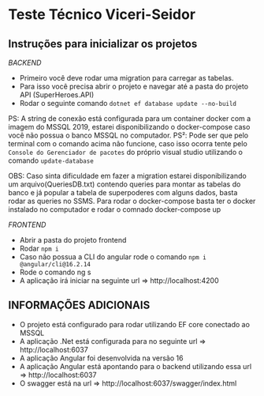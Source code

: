 # Teste Técnico Viceri-Seidor

## Instruções para inicializar os projetos

*BACKEND*
- Primeiro você deve rodar uma migration para carregar as tabelas.
- Para isso você precisa abrir o projeto e navegar até a pasta do projeto API (SuperHeroes.API)
- Rodar o seguinte comando `dotnet ef database update --no-build`

PS: A string de conexão está configurada para um container docker com a imagem do MSSQL 2019, estarei disponibilizando o docker-compose caso você não possua o banco MSSQL no computador. 
PS²: Pode ser que pelo terminal com o comando acima não funcione, caso isso ocorra tente pelo `Console do Gerenciador de pacotes` do próprio visual studio utilizando o comando `update-database`

OBS: Caso sinta dificuldade em fazer a migration estarei disponibilizando um arquivo(QueriesDB.txt) contendo queries para montar as tabelas do banco e já popular a tabela de superpoderes com alguns dados, basta rodar as queries no SSMS.
Para rodar o docker-compose basta ter o docker instalado no computador e rodar o comnado docker-compose up

*FRONTEND*
- Abrir a pasta do projeto frontend
- Rodar `npm i`
- Caso não possua a CLI do angular rode o comando `npm i @angular/cli@16.2.14`
- Rode o comando ng s
- A aplicação irá iniciar na seguinte url => http://localhost:4200

## INFORMAÇÕES ADICIONAIS

- O projeto está configurado para rodar utilizando EF core conectado ao MSSQL
- A aplicação .Net está configurada para no seguinte url => http://localhost:6037
- A aplicação Angular foi desenvolvida na versão 16
- A aplicação Angular está apontando para o backend utilizando essa url => http://localhost:6037
- O swagger está na url => http://localhost:6037/swagger/index.html
